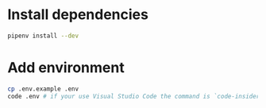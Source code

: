 # Install dependencies

```bash
pipenv install --dev
```

# Add environment

```bash
cp .env.example .env
code .env # if your use Visual Studio Code the command is `code-insiders`
```
